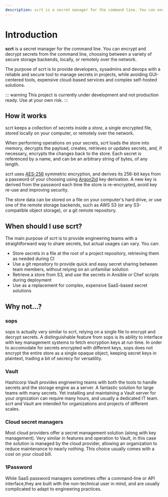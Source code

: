 ```yaml
---
description: scrt is a secret manager for the command line. You can encrypt and decrypt secrets from the command line, choosing between a variety of secure storage backends, locally, or remotely over the network. The purpose of scrt is to provide developers, sysadmins and devops with a reliable and secure tool to manage secrets in projects, while avoiding GUI-centered tools, expensive cloud-based services and complex self-hosted solutions.
---
```


# Introduction

**scrt** is a secret manager for the command line. You can encrypt and decrypt secrets from the command line, choosing between a variety of secure storage backends, locally, or remotely over the network.

The purpose of scrt is to provide developers, sysadmins and devops with a reliable and secure tool to manage secrets in projects, while avoiding GUI-centered tools, expensive cloud-based services and complex self-hosted solutions.

::: warning
This project is currently under development and not production ready. Use at your own risk.
:::

## How it works

scrt keeps a collection of secrets inside a _store_, a single encrypted file, stored locally on your computer, or remotely over the network.

When performing operations on your secrets, scrt loads the store into memory, decrypts the payload, creates, retrieves or updates secrets, and, if necessary, encrypts the changes back to the store. Each secret is referenced by a name, and can be an arbitrary string of bytes, of any length.

scrt uses [AES-256](https://en.wikipedia.org/wiki/Advanced_Encryption_Standard) symmetric encryption, and derives its 256-bit keys from a password of your choosing using [Argon2id](https://en.wikipedia.org/wiki/Argon2) key derivation. A new key is derived from the password each time the store is re-encrypted, avoid key re-use and improving security.

The store data can be stored on a file on your computer's hard drive, or use one of the remote storage backends, such as AWS S3 (or any S3-compatible object storage), or a git remote repository.

## When should I use scrt?

The main purpose of scrt is to provide engineering teams with a straightforward way to share secrets, but actual usages can vary. You can:

- Store secrets in a file at the root of a project repository, retrieving them as needed during CI
- Use a git repository to provide quick and easy secret sharing between team members, without relying on an unfamiliar solution
- Retrieve a store from S3, and use the secrets in Ansible or Chef scripts during deployment
- Use as a replacement for complex, expensive SaaS-based secret solutions

## Why not&hellip;?

### sops

sops is actually very similar to scrt, relying on a single file to encrypt and decrypt secrets. A distinguishable feature from sops is its ability to interface with key management systems to fetch encryption keys at run time. In order to accomodate for secrets encrypted with different keys, sops does not encrypt the entire store as a single opaque object, keeping secret keys in plaintext, trading a bit of secrecy for versatility.

### Vault

Hashicorp Vault provides engineering teams with both the tools to handle secrets and the storage engine as a server. A fantastic solution for large teams with many secrets. Yet installing and maintaining a Vault server for your orgnization can require many hours, and usually a dedicated IT team. scrt and Vault are intended for organizations and projects of different scales.

### Cloud secret managers

Most cloud providers offer a secret management solution (along with key management). Very similar in features and operation to Vault, in this case the solution is managed by the cloud provider, allowing an organization to reduce maintenance to nearly nothing. This choice usually comes with a cost on your cloud bill.

### 1Password

While SaaS password managers sometimes offer a command-line or API interface,they are built with the non-technical user in mind, and are usually complicated to adapt to engineering practices.
